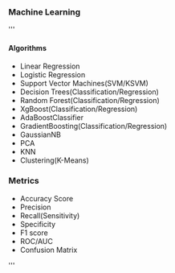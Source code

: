 ### Machine Learning
'''
#### Algorithms
* Linear Regression
* Logistic Regression
* Support Vector Machines(SVM/KSVM)
* Decision Trees(Classification/Regression)
* Random Forest(Classification/Regression)
* XgBoost(Classification/Regression)
* AdaBoostClassifier
* GradientBoosting(Classification/Regression)
* GaussianNB
* PCA
* KNN
* Clustering(K-Means)

### Metrics
* Accuracy Score
* Precision
* Recall(Sensitivity)
* Specificity
* F1 score
* ROC/AUC
* Confusion Matrix

'''
